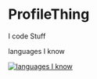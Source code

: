 # ProfileThing

I code Stuff



languages I know

[![languages I know](https://skillicons.dev/icons?i=lua,html,css,csharp)](https://skillicons.dev)

